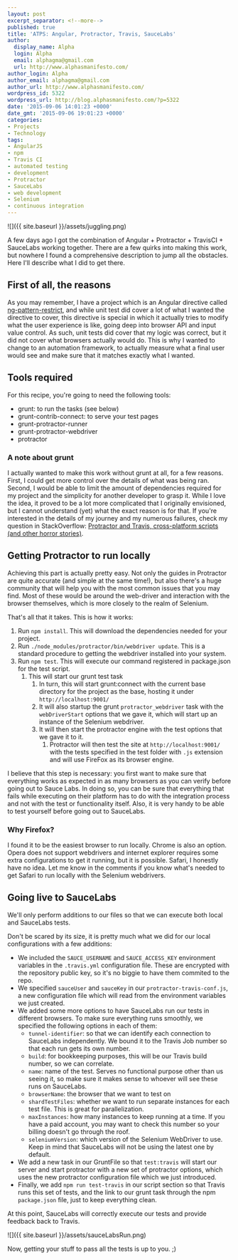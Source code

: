 ```yaml
---
layout: post
excerpt_separator: <!--more-->
published: true
title: 'ATPS: Angular, Protractor, Travis, SauceLabs'
author:
  display_name: Alpha
  login: Alpha
  email: alphagma@gmail.com
  url: http://www.alphasmanifesto.com/
author_login: Alpha
author_email: alphagma@gmail.com
author_url: http://www.alphasmanifesto.com/
wordpress_id: 5322
wordpress_url: http://blog.alphasmanifesto.com/?p=5322
date: '2015-09-06 14:01:23 +0000'
date_gmt: '2015-09-06 19:01:23 +0000'
categories:
- Projects
- Technology
tags:
- AngularJS
- npm
- Travis CI
- automated testing
- development
- Protractor
- SauceLabs
- web development
- Selenium
- continuous integration
---
```


![]({{ site.baseurl }}/assets/juggling.png)

A few days ago I got the combination of Angular + Protractor + TravisCI + SauceLabs working together. There are a few quirks into making this work, but nowhere I found a comprehensive description to jump all the obstacles. Here I'll describe what I did to get there.

<!--more-->

## First of all, the reasons

As you may remember, I have a project which is an Angular directive called [ng-pattern-restrict](https://github.com/AlphaGit/ng-pattern-restrict/), and while unit test did cover a lot of what I wanted the directive to cover, this directive is special in which it actually tries to modify what the user experience is like, going deep into browser API and input value control. As such, unit tests did cover that my logic was correct, but it did not cover what browsers actually would do. This is why I wanted to change to an automation framework, to actually measure what a final user would see and make sure that it matches exactly what I wanted.

## Tools required

For this recipe, you're going to need the following tools:

- grunt: to run the tasks (see below)
- grunt-contrib-connect: to serve your test pages
- grunt-protractor-runner
- grunt-protractor-webdriver
- protractor

### A note about grunt

I actually wanted to make this work without grunt at all, for a few reasons. First, I could get more control over the details of what was being ran. Second, I would be able to limit the amount of dependencies required for my project and the simplicity for another developer to grasp it. While I love the idea, it proved to be a lot more complicated that I originally envisioned, but I cannot understand (yet) what the exact reason is for that. If you're interested in the details of my journey and my numerous failures, check my question in StackOverflow: [Protractor and Travis, cross-platform scripts (and other horror stories)](https://gist.github.com/AlphaGit/d4564d5103c1a2b452c99d4bd5940d21).

## Getting Protractor to run locally

Achieving this part is actually pretty easy. Not only the guides in Protractor are quite accurate (and simple at the same time!), but also there's a huge community that will help you with the most common issues that you may find. Most of these would be around the web-driver and interaction with the browser themselves, which is more closely to the realm of Selenium.

<script src="https://gist.github.com/AlphaGit/176a7eede22fd1e5a77c.js"></script>

That's all that it takes. This is how it works:

1. Run `npm install`. This will download the dependencies needed for your project.
1. Run `./node_modules/protractor/bin/webdriver update`. This is a standard procedure to getting the webdriver installed into your system.
1. Run `npm test`. This will execute our command registered in package.json for the test script.
    1. This will start our grunt test task
        1. In turn, this will start grunt:connect with the current base directory for the project as the base, hosting it under `http://localhost:9001/`
        1. It will also startup the grunt `protractor_webdriver` task with the `webDriverStart` options that we gave it, which will start up an instance of the Selenium webdriver.
        1. It will then start the protractor engine with the test options that we gave it to it.
            1. Protractor will then test the site at `http://localhost:9001/` with the tests specified in the test folder with `.js` extension and will use FireFox as its browser engine.

I believe that this step is necessary: you first want to make sure that everything works as expected in as many browsers as you can verify before going out to Sauce Labs. In doing so, you can be sure that everything that fails while executing on their platform has to do with the integration process and not with the test or functionality itself. Also, it is very handy to be able to test yourself before going out to SauceLabs.

### Why Firefox?

I found it to be the easiest browser to run locally. Chrome is also an option. Opera does not support webdrivers and internet explorer requires some extra configurations to get it running, but it is possible. Safari, I honestly have no idea. Let me know in the comments if you know what's needed to get Safari to run locally with the Selenium webdrivers.

## Going live to SauceLabs

We'll only perform additions to our files so that we can execute both local and SauceLabs tests.

<script src="https://gist.github.com/AlphaGit/0f9e8bb35dd32a927477.js"></script>

Don't be scared by its size, it is pretty much what we did for our local configurations with a few additions:


- We included the `SAUCE_USERNAME` and `SAUCE_ACCESS_KEY` environment variables in the `.travis.yml` configuration file. These are encrypted with the repository public key, so it's no biggie to have them commited to the repo.
- We specified `sauceUser` and `sauceKey` in our `protractor-travis-conf.js`, a new configuration file which will read from the environment variables we just created.
- We added some more options to have SauceLabs run our tests in different browsers. To make sure everything runs smoothly, we specified the following options in each of them:
    - `tunnel-identifier`: so that we can identify each connection to SauceLabs independently. We bound it to the Travis Job number so that each run gets its own number.
    - `build`: for bookkeeping purposes, this will be our Travis build number, so we can correlate.
    - `name`: name of the test. Serves no functional purpose other than us seeing it, so make sure it makes sense to whoever will see these runs on SauceLabs.
    - `browserName`: the browser that we want to test on
    - `shardTestFiles`: whether we want to run separate instances for each test file. This is great for parallelization.
    - `maxInstances`: how many instances to keep running at a time. If you have a paid account, you may want to check this number so your billing doesn't go through the roof.
    - `seleniumVersion`: which version of the Selenium WebDriver to use. Keep in mind that SauceLabs will not be using the latest one by default.
- We add a new task in our GruntFile so that `test:travis` will start our server and start protractor with a new set of protractor options, which uses the new protractor configuration file which we just introduced.
- Finally, we add `npm run test-travis` in our script section so that Travis runs this set of tests, and the link to our grunt task through the npm `package.json` file, just to keep everything clean.

At this point, SauceLabs will correctly execute our tests and provide feedback back to Travis.

![]({{ site.baseurl }}/assets/sauceLabsRun.png)


Now, getting your stuff to pass all the tests is up to you. ;)
